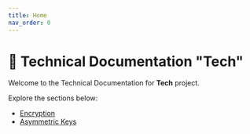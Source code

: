 ```yaml
---
title: Home
nav_order: 0
---
```

# 📘 Technical Documentation "Tech"

Welcome to the Technical Documentation for **Tech** project.

Explore the sections below:

- [Encryption](security/encryption.md)
- [Asymmetric Keys](security/asymmetric-keys.md)

